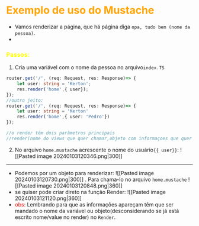 # <span style="color:orange">Exemplo de uso do Mustache</span>
- Vamos renderizar a página, que há página diga ``opa, tudo bem (nome da pessoa)``.
- 
### <span style="color:yellow">Passos:</span>
1. Cria uma variável com o nome da pessoa no arquivo``index.TS``
```ts
router.get('/', (req: Request, res: Response)=> {
	let user: string = 'Kerton';
	res.render('home',{ user});
});
//outro jeito:
router.get('/', (req: Request, res: Response)=> {
	let user: string = 'Kerton'
	res.render('home',{ user: 'Pedro'})
});

//o render têm dois parâmetros principais
//render(nome do views que quer chamar,objeto com informaçoes que quer enviar)
```
2. No arquivo ``home.mustache`` acrescente o nome do usuário``{{ user}}``:
![[Pasted image 20240103120346.png|300]]
---
- Podemos por um objeto para renderizar:
 ![[Pasted image 20240103120730.png|300]]
. Para chama-lo no arquivo ``home.mustache``
![[Pasted image 20240103120848.png|360]]
- se quiser pode criar direto na função Render:
![[Pasted image 20240103121120.png|360]]
- <span style="color:red">obs: </span> Lembrando para que as informações apareçam têm que ser mandado o nome da variável ou objeto(desconsiderando se já está escrito nome/value no render) no ``Render``.







